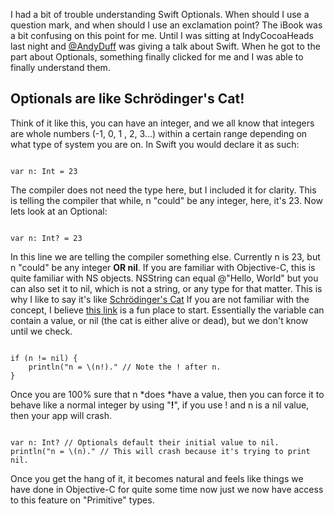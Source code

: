 <!--
Title: How I Finally Understood Swift Optionals
Date: 2014/08/04
Template: post
Blog: true
-->

I had a bit of trouble understanding Swift Optionals. When should I use
a question mark, and when should I use an exclamation point? The iBook
was a bit confusing on this point for me. Until I was sitting at
IndyCocoaHeads last night and [@AndyDuff][1] was giving a talk
about Swift. When he got to the part about Optionals, something finally
clicked for me and I was able to finally understand them.

## Optionals are like Schrödinger's Cat!

Think of it like this, you can have an integer, and we all know that
integers are whole numbers (-1, 0, 1 , 2, 3...) within a certain range
depending on what type of system you are on. In Swift you would declare
it as such:

<pre><code class="language-swift">
var n: Int = 23
</code></pre>

The compiler does not need the type here, but I included it for clarity.
This is telling the compiler that while, n "could" be any integer, here,
it's 23. Now lets look at an Optional:

<pre><code class="language-swift">
var n: Int? = 23
</code></pre>

In this line we are telling the compiler something else. Currently n
is 23, but n "could" be any integer **OR nil**. If you are familiar with
Objective-C, this is quite familiar with NS objects. NSString can equal 
@"Hello, World" but you can also set it to nil, which is not a string,
or any type for that matter. This is why I like to say it's
like [Schrödinger's Cat][2] If you are not familiar with the concept, 
I believe [this link][3] is a fun place to start. Essentially the variable 
can contain a value, or nil (the cat is either alive or dead), but we don't 
know until we check.

<pre><code class="language-swift">
if (n != nil) {
    println("n = \(n!)." // Note the ! after n.
}
</code></pre>

Once you are 100% sure that n *does *have a value, then you can force it
to behave like a normal integer by using "**!**", if you use ! and n is
a nil value, then your app will crash.

<pre><code class="language-swift">
var n: Int? // Optionals default their initial value to nil.
println("n = \(n)." // This will crash because it's trying to print nil.
</code></pre>

Once you get the hang of it, it becomes natural and feels like things we
have done in Objective-C for quite some time now just we now have access
to this feature on "Primitive" types.

[1]: https://twitter.com/theredheadnerd
[2]: http://en.wikipedia.org/wiki/Schrödinger's_cat
[3]: http://www.explainxkcd.com/wiki/index.php/45:_Schrodinger